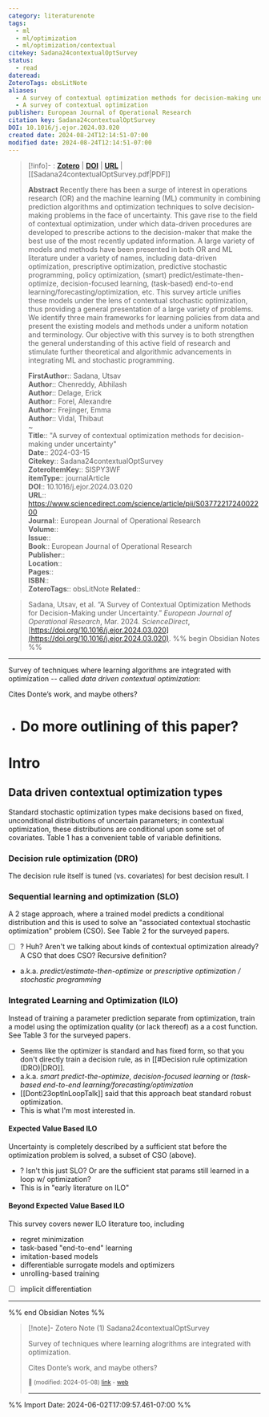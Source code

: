 ```yaml
---
category: literaturenote
tags:
  - ml
  - ml/optimization
  - ml/optimization/contextual
citekey: Sadana24contextualOptSurvey
status:
  - read
dateread: 
ZoteroTags: obsLitNote
aliases:
  - A survey of contextual optimization methods for decision-making under uncertainty
  - A survey of contextual optimization
publisher: European Journal of Operational Research
citation key: Sadana24contextualOptSurvey
DOI: 10.1016/j.ejor.2024.03.020
created date: 2024-08-24T12:14:51-07:00
modified date: 2024-08-24T12:14:51-07:00
---
```


> [!info]- : [**Zotero**](zotero://select/library/items/SISPY3WF)  | [**DOI**](https://doi.org/10.1016/j.ejor.2024.03.020)  | [**URL**](https://www.sciencedirect.com/science/article/pii/S0377221724002200) | [[Sadana24contextualOptSurvey.pdf|PDF]]
>
> 
> **Abstract**
> Recently there has been a surge of interest in operations research (OR) and the machine learning (ML) community in combining prediction algorithms and optimization techniques to solve decision-making problems in the face of uncertainty. This gave rise to the field of contextual optimization, under which data-driven procedures are developed to prescribe actions to the decision-maker that make the best use of the most recently updated information. A large variety of models and methods have been presented in both OR and ML literature under a variety of names, including data-driven optimization, prescriptive optimization, predictive stochastic programming, policy optimization, (smart) predict/estimate-then-optimize, decision-focused learning, (task-based) end-to-end learning/forecasting/optimization, etc. This survey article unifies these models under the lens of contextual stochastic optimization, thus providing a general presentation of a large variety of problems. We identify three main frameworks for learning policies from data and present the existing models and methods under a uniform notation and terminology. Our objective with this survey is to both strengthen the general understanding of this active field of research and stimulate further theoretical and algorithmic advancements in integrating ML and stochastic programming.
> 
> 
> **FirstAuthor**:: Sadana, Utsav  
> **Author**:: Chenreddy, Abhilash  
> **Author**:: Delage, Erick  
> **Author**:: Forel, Alexandre  
> **Author**:: Frejinger, Emma  
> **Author**:: Vidal, Thibaut  
~    
> **Title**:: "A survey of contextual optimization methods for decision-making under uncertainty"  
> **Date**:: 2024-03-15  
> **Citekey**:: Sadana24contextualOptSurvey  
> **ZoteroItemKey**:: SISPY3WF  
> **itemType**:: journalArticle  
> **DOI**:: 10.1016/j.ejor.2024.03.020  
> **URL**:: https://www.sciencedirect.com/science/article/pii/S0377221724002200  
> **Journal**:: European Journal of Operational Research  
> **Volume**::   
> **Issue**::   
> **Book**:: European Journal of Operational Research  
> **Publisher**::   
> **Location**::    
> **Pages**::   
> **ISBN**::   
> **ZoteroTags**:: obsLitNote
> **Related**:: 

> Sadana, Utsav, et al. “A Survey of Contextual Optimization Methods for Decision-Making under Uncertainty.” _European Journal of Operational Research_, Mar. 2024. _ScienceDirect_, [https://doi.org/10.1016/j.ejor.2024.03.020](https://doi.org/10.1016/j.ejor.2024.03.020).
%% begin Obsidian Notes %%
___

Survey of techniques where learning algorithms are integrated with optimization -- called *data driven contextual optimization*:

Cites Donte’s work, and maybe others?

- # Do more outlining of this paper?
# Intro

## Data driven contextual optimization types

Standard stochastic optimization types make decisions based on fixed, unconditional distributions of uncertain parameters; in contextual optimization, these distributions are conditional upon some set of covariates.  Table 1 has a convenient table of variable definitions.

### Decision rule optimization (DRO)

The decision rule itself is tuned (vs. covariates) for best decision result.  I
### Sequential learning and optimization (SLO)

A 2 stage approach, where a trained model predicts a conditional distribution and this is used to solve an "associated contextual stochastic optimization" problem (CSO).  See Table 2 for the surveyed papers.

- [ ] ? Huh?  Aren't we talking about kinds of contextual optimization already?  A CSO that does CSO?  Recursive definition?
- a.k.a. *predict/estimate-then-optimize* or *prescriptive optimization / stochastic programming*
### Integrated Learning and Optimization (ILO)

 Instead of training a parameter prediction separate from optimization, train a model using the optimization quality (or lack thereof) as a a cost function.  See Table 3 for the surveyed papers.
- Seems like the optimizer is standard and has fixed form, so that you don't directly train a decision rule, as in [[#Decision rule optimization (DRO)|DRO]].
 - a.k.a. *smart predict-the-optimize*, *decision-focused learning* or *(task-based end-to-end learning/forecasting/optimization*
 - [[Donti23optInLoopTalk]] said that this approach beat standard robust optimization.
 - This is what I'm most interested in.
#### Expected Value Based ILO
Uncertainty is completely described by a sufficient stat before the optimization problem is solved, a subset of CSO (above).  
- ? Isn't this just SLO?  Or are the sufficient stat params still learned in a loop w/ optimization?
- This is in "early literature on ILO"
#### Beyond Expected Value Based ILO
This survey covers newer ILO literature too, including
- regret minimization
- task-based "end-to-end" learning
- imitation-based models
- differentiable surrogate models and optimizers
- unrolling-based training
- [ ] implicit differentiation



___
%% end Obsidian Notes %%

> [!note]- Zotero Note (1)
> Sadana24contextualOptSurvey
> 
> Survey of techniques where learning alogrithms are integrated with optimization.
> 
> Cites Donte’s work, and maybe others?
> 
> <small>📝️ (modified: 2024-05-08) [link](zotero://select/library/items/M5Y4DEHA) - [web](http://zotero.org/users/60638/items/M5Y4DEHA)</small>
>  
> ---




%% Import Date: 2024-06-02T17:09:57.461-07:00 %%
